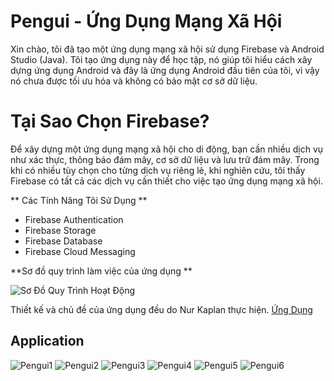 # Pengui - Ứng Dụng Mạng Xã Hội
Xin chào, tôi đã tạo một ứng dụng mạng xã hội sử dụng Firebase và Android Studio (Java). Tôi tạo ứng dụng này để học tập, nó giúp tôi hiểu cách xây dựng ứng dụng Android và đây là ứng dụng Android đầu tiên của tôi, vì vậy nó chưa được tối ưu hóa và không có bảo mật cơ sở dữ liệu.

# Tại Sao Chọn Firebase?
Để xây dựng một ứng dụng mạng xã hội cho di động, bạn cần nhiều dịch vụ như xác thực, thông báo đám mây, cơ sở dữ liệu và lưu trữ đám mây. Trong khi có nhiều tùy chọn cho từng dịch vụ riêng lẻ, khi nghiên cứu, tôi thấy Firebase có tất cả các dịch vụ cần thiết cho việc tạo ứng dụng mạng xã hội.

** Các Tính Năng Tôi Sử Dụng **
- Firebase Authentication
- Firebase Storage
- Firebase Database
- Firebase Cloud Messaging
  
**Sơ đồ quy trình làm việc của ứng dụng **


![Sơ Đồ Quy Trình Hoạt Động ](https://i.ibb.co/myGYyq0/Resim1.png)



Thiết kế và chủ đề của ứng dụng đều do Nur Kaplan thực hiện. [Ứng Dụng](https://www.linkedin.com/in/m-nur-kaplan/)

## Application
![Pengui1](https://i.ibb.co/vc603wG/12.png)
![Pengui2](https://i.ibb.co/ZctPJM3/14.png)
![Pengui3](https://i.ibb.co/3mVNWcz/16.png)
![Pengui4](https://i.ibb.co/54Ssgpd/18.png)
![Pengui5](https://i.ibb.co/vhK9JX5/20.png)
![Pengui6](https://i.ibb.co/YWLN9Jr/21.png)


